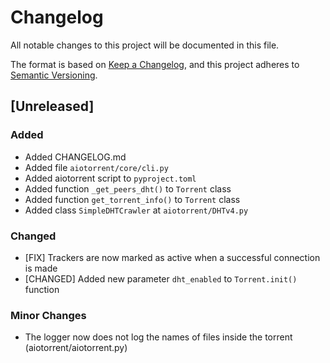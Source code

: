 # Changelog

All notable changes to this project will be documented in this file.

The format is based on [Keep a Changelog](https://keepachangelog.com/en/1.1.0/),
and this project adheres to [Semantic Versioning](https://semver.org/spec/v2.0.0.html).

## [Unreleased]

### Added

- Added CHANGELOG.md
- Added file `aiotorrent/core/cli.py`
- Added aiotorrent script to `pyproject.toml`
- Added function `_get_peers_dht()` to `Torrent` class
- Added function `get_torrent_info()` to `Torrent` class
- Added class `SimpleDHTCrawler` at `aiotorrent/DHTv4.py`


### Changed

- [FIX] Trackers are now marked as active when a successful connection is made
- [CHANGED] Added new parameter `dht_enabled` to `Torrent.init()` function



### Minor Changes
 - The logger now does not log the names of files inside the torrent (aiotorrent/aiotorrent.py)
